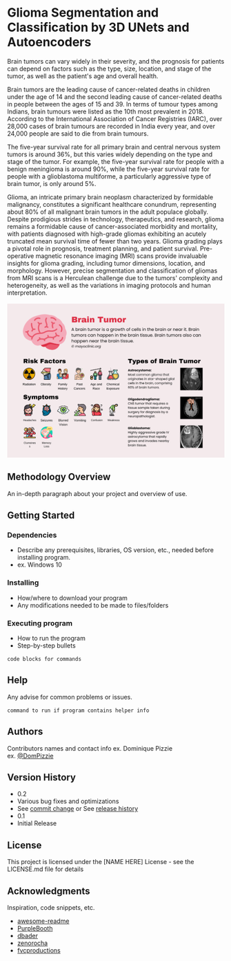 # Glioma Segmentation and Classification by 3D UNets and Autoencoders
Brain tumors can vary widely in their severity, and the prognosis for patients can depend on factors such as the type, size, location, and stage of the tumor, as well as the patient's age and overall health. 

Brain tumors are the leading cause of cancer-related deaths in children under the age of 14 and the second leading cause of cancer-related deaths in people between the ages of 15 and 39. In terms of tumour types among Indians, brain tumours were listed as the 10th most prevalent in 2018. According to the International Association of Cancer Registries (IARC), over 28,000 cases of brain tumours are recorded in India every year, and over 24,000 people are said to die from brain tumours. 

The five-year survival rate for all primary brain and central nervous system tumors is around 36%, but this varies widely depending on the type and stage of the tumor. For example, the five-year survival rate for people with a benign meningioma is around 90%, while the five-year survival rate for people with a glioblastoma multiforme, a particularly aggressive type of brain tumor, is only around 5%.

Glioma, an intricate primary brain neoplasm characterized by formidable malignancy, constitutes a significant healthcare conundrum, representing about 80% of all malignant brain tumors in the adult populace globally. Despite prodigious strides in technology, therapeutics, and research, glioma remains a formidable cause of cancer-associated morbidity and mortality, with patients diagnosed with high-grade gliomas exhibiting an acutely truncated mean survival time of fewer than two years. Glioma grading plays a pivotal role in prognosis, treatment planning, and patient survival. Pre-operative magnetic resonance imaging (MRI) scans provide invaluable insights for glioma grading, including tumor dimensions, location, and morphology. However, precise segmentation and classification of gliomas from MRI scans is a Herculean challenge due to the tumors' complexity and heterogeneity, as well as the variations in imaging protocols and human interpretation. 
<br><br>
![](./images/banner.png)
## Methodology Overview
An in-depth paragraph about your project and overview of use.
## Getting Started
### Dependencies
* Describe any prerequisites, libraries, OS version, etc., needed before installing program.
* ex. Windows 10
### Installing
* How/where to download your program
* Any modifications needed to be made to files/folders
### Executing program
* How to run the program
* Step-by-step bullets
```
code blocks for commands
```
## Help
Any advise for common problems or issues.
```
command to run if program contains helper info
```
## Authors
Contributors names and contact info
ex. Dominique Pizzie  
ex. [@DomPizzie](https://twitter.com/dompizzie)
## Version History
* 0.2
* Various bug fixes and optimizations
* See [commit change]() or See [release history]()
* 0.1
* Initial Release
## License
This project is licensed under the [NAME HERE] License - see the LICENSE.md file for details
## Acknowledgments
Inspiration, code snippets, etc.
* [awesome-readme](https://github.com/matiassingers/awesome-readme)
* [PurpleBooth](https://gist.github.com/PurpleBooth/109311bb0361f32d87a2)
* [dbader](https://github.com/dbader/readme-template)
* [zenorocha](https://gist.github.com/zenorocha/4526327)
* [fvcproductions](https://gist.github.com/fvcproductions/1bfc2d4aecb01a834b46)